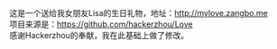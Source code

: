 这是一个送给我女朋友Lisa的生日礼物，地址：http://mylove.zangbo.me
</br>
项目来源是：https://github.com/hackerzhou/Love
</br>
感谢Hackerzhou的奉献，我在此基础上做了修改。
